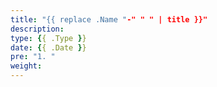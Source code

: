 ```yaml
---
title: "{{ replace .Name "-" " " | title }}"
description:
type: {{ .Type }}
date: {{ .Date }}
pre: "1. "
weight:
---
```

